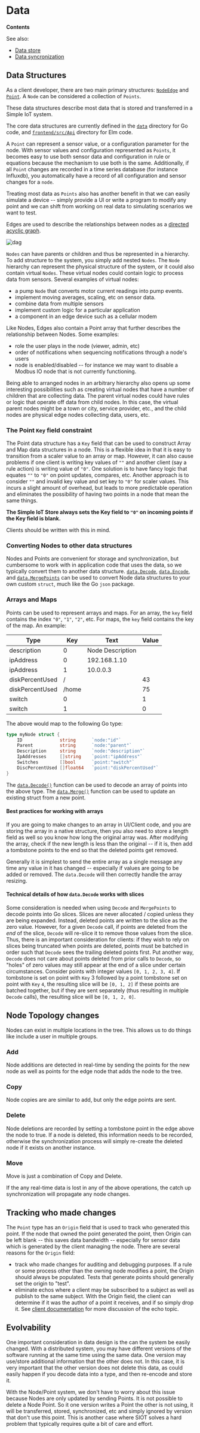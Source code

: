 # Data

**Contents**

<!-- toc -->

See also:

- [Data store](store.md)
- [Data syncronization](sync.md)

## Data Structures

As a client developer, there are two main primary structures:
[`NodeEdge`](https://pkg.go.dev/github.com/simpleiot/simpleiot/data#NodeEdge)
and [`Point`](https://pkg.go.dev/github.com/simpleiot/simpleiot/data#Point). A
`Node` can be considered a collection of `Points`.

These data structures describe most data that is stored and transferred in a
Simple IoT system.

The core data structures are currently defined in the
[`data`](https://github.com/simpleiot/simpleiot/tree/master/data) directory for
Go code, and
[`frontend/src/Api`](https://github.com/simpleiot/simpleiot/tree/master/frontend/src/Api)
directory for Elm code.

A `Point` can represent a sensor value, or a configuration parameter for the
node. With sensor values and configuration represented as `Points`, it becomes
easy to use both sensor data and configuration in rule or equations because the
mechanism to use both is the same. Additionally, if all `Point` changes are
recorded in a time series database (for instance Influxdb), you automatically
have a record of all configuration and sensor changes for a `node`.

Treating most data as `Points` also has another benefit in that we can easily
simulate a device -- simply provide a UI or write a program to modify any point
and we can shift from working on real data to simulating scenarios we want to
test.

Edges are used to describe the relationships between nodes as a
[directed acyclic graph](https://en.wikipedia.org/wiki/Directed_acyclic_graph).

![dag](images/dag.svg)

`Nodes` can have parents or children and thus be represented in a hierarchy. To
add structure to the system, you simply add nested `Nodes`. The `Node` hierarchy
can represent the physical structure of the system, or it could also contain
virtual `Nodes`. These virtual nodes could contain logic to process data from
sensors. Several examples of virtual nodes:

- a pump `Node` that converts motor current readings into pump events.
- implement moving averages, scaling, etc on sensor data.
- combine data from multiple sensors
- implement custom logic for a particular application
- a component in an edge device such as a cellular modem

Like Nodes, Edges also contain a Point array that further describes the
relationship between Nodes. Some examples:

- role the user plays in the node (viewer, admin, etc)
- order of notifications when sequencing notifications through a node's users
- node is enabled/disabled -- for instance we may want to disable a Modbus IO
  node that is not currently functioning.

Being able to arranged nodes in an arbitrary hierarchy also opens up some
interesting possibilities such as creating virtual nodes that have a number of
children that are collecting data. The parent virtual nodes could have rules or
logic that operate off data from child nodes. In this case, the virtual parent
nodes might be a town or city, service provider, etc., and the child nodes are
physical edge nodes collecting data, users, etc.

### The Point `Key` field constraint

The Point data structure has a `Key` field that can be used to construct Array
and Map data structures in a node. This is a flexible idea in that it is easy to
transition from a scaler value to an array or map. However, it can also cause
problems if one client is writing key values of `""` and another client (say a
rule action) is writing value of `"0"`. One solution is to have fancy logic that
equates `""` to `"0"` on point updates, compares, etc. Another approach is to
consider `""` and invalid key value and set key to `"0"` for scaler values. This
incurs a slight amount of overhead, but leads to more predictable operation and
eliminates the possibility of having two points in a node that mean the same
things.

**The Simple IoT Store always sets the Key field to `"0"` on incoming points if
the Key field is blank.**

Clients should be written with this in mind.

### Converting Nodes to other data structures

Nodes and Points are convenient for storage and synchronization, but cumbersome
to work with in application code that uses the data, so we typically convert
them to another data structure.
[`data.Decode`](https://pkg.go.dev/github.com/simpleiot/simpleiot/data#Decode),
[`data.Encode`](https://pkg.go.dev/github.com/simpleiot/simpleiot/data#Encode),
and
[`data.MergePoints`](https://pkg.go.dev/github.com/simpleiot/simpleiot/data#MergePoints)
can be used to convert Node data structures to your own custom `struct`, much
like the Go `json` package.

### Arrays and Maps

Points can be used to represent arrays and maps. For an array, the `key` field
contains the index `"0"`, `"1"`, `"2"`, etc. For maps, the `key` field contains
the key of the map. An example:

| Type            | Key   | Text             | Value |
| --------------- | ----- | ---------------- | ----- |
| description     | 0     | Node Description |       |
| ipAddress       | 0     | 192.168.1.10     |       |
| ipAddress       | 1     | 10.0.0.3         |       |
| diskPercentUsed | /     |                  | 43    |
| diskPercentUsed | /home |                  | 75    |
| switch          | 0     |                  | 1     |
| switch          | 1     |                  | 0     |

The above would map to the following Go type:

```go
type myNode struct {
    ID              string      `node:"id"`
    Parent          string      `node:"parent"`
    Description     string      `node:"description"`
    IpAddresses     []string    `point:"ipAddress"`
    Switches        []bool      `point:"switch"`
    DiscPercentUsed []float64   `point:"diskPercentUsed"`
}
```

The
[`data.Decode()`](https://pkg.go.dev/github.com/simpleiot/simpleiot/data#Decode)
function can be used to decode an array of points into the above type. The
[`data.Merge()`](https://pkg.go.dev/github.com/simpleiot/simpleiot/data#MergePoints)
function can be used to update an existing struct from a new point.

#### Best practices for working with arrays

If you are going to make changes to an array in UI/Client code, and you are
storing the array in a native structure, then you also need to store a length
field as well so you know how long the original array was. After modifying the
array, check if the new length is less than the original -- if it is, then add a
tombstone points to the end so that the deleted points get removed.

Generally it is simplest to send the entire array as a single message any time
any value in it has changed -- especially if values are going to be added or
removed. The `data.Decode` will then correctly handle the array resizing.

#### Technical details of how `data.Decode` works with slices

Some consideration is needed when using `Decode` and `MergePoints` to decode
points into Go slices. Slices are never allocated / copied unless they are being
expanded. Instead, deleted points are written to the slice as the zero value.
However, for a given `Decode` call, if points are deleted from the _end_ of the
slice, `Decode` will re-slice it to remove those values from the slice. Thus,
there is an important consideration for clients: if they wish to rely on slices
being truncated when points are deleted, points must be batched in order such
that `Decode` sees the trailing deleted points first. Put another way, `Decode`
does not care about points deleted from prior calls to `Decode`, so "holes" of
zero values may still appear at the end of a slice under certain circumstances.
Consider points with integer values `[0, 1, 2, 3, 4]`. If tombstone is set on
point with `Key` 3 followed by a point tombstone set on point with `Key` `4`,
the resulting slice will be `[0, 1, 2]` if these points are batched together,
but if they are sent separately (thus resulting in multiple `Decode` calls), the
resulting slice will be `[0, 1, 2, 0]`.

## Node Topology changes

Nodes can exist in multiple locations in the tree. This allows us to do things
like include a user in multiple groups.

### Add

Node additions are detected in real-time by sending the points for the new node
as well as points for the edge node that adds the node to the tree.

### Copy

Node copies are are similar to add, but only the edge points are sent.

### Delete

Node deletions are recorded by setting a tombstone point in the edge above the
node to true. If a node is deleted, this information needs to be recorded,
otherwise the synchronization process will simply re-create the deleted node if
it exists on another instance.

### Move

Move is just a combination of Copy and Delete.

If the any real-time data is lost in any of the above operations, the catch up
synchronization will propagate any node changes.

## Tracking who made changes

The `Point` type has an `Origin` field that is used to track who generated this
point. If the node that owned the point generated the point, then Origin can be
left blank -- this saves data bandwidth -- especially for sensor data which is
generated by the client managing the node. There are several reasons for the
`Origin` field:

- track who made changes for auditing and debugging purposes. If a rule or some
  process other than the owning node modifies a point, the Origin should always
  be populated. Tests that generate points should generally set the origin to
  "test".
- eliminate echos where a client may be subscribed to a subject as well as
  publish to the same subject. With the Origin field, the client can determine
  if it was the author of a point it receives, and if so simply drop it. See
  [client documentation](client.md#message-echo) for more discussion of the echo
  topic.

## Evolvability

One important consideration in data design is the can the system be easily
changed. With a distributed system, you may have different versions of the
software running at the same time using the same data. One version may use/store
additional information that the other does not. In this case, it is very
important that the other version does not delete this data, as could easily
happen if you decode data into a type, and then re-encode and store it.

With the Node/Point system, we don't have to worry about this issue because
Nodes are only updated by sending Points. It is not possible to delete a Node
Point. So it one version writes a Point the other is not using, it will be
transferred, stored, synchronized, etc and simply ignored by version that don't
use this point. This is another case where SIOT solves a hard problem that
typically requires quite a bit of care and effort.
